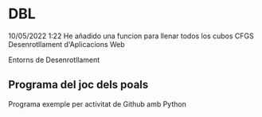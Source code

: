 # DBL
10/05/2022 1:22 He añadido una funcion para llenar todos los cubos
CFGS Desenrotllament d'Aplicacions Web

Entorns de Desenrotllament

## Programa del joc dels poals

Programa exemple per activitat de Github amb Python

